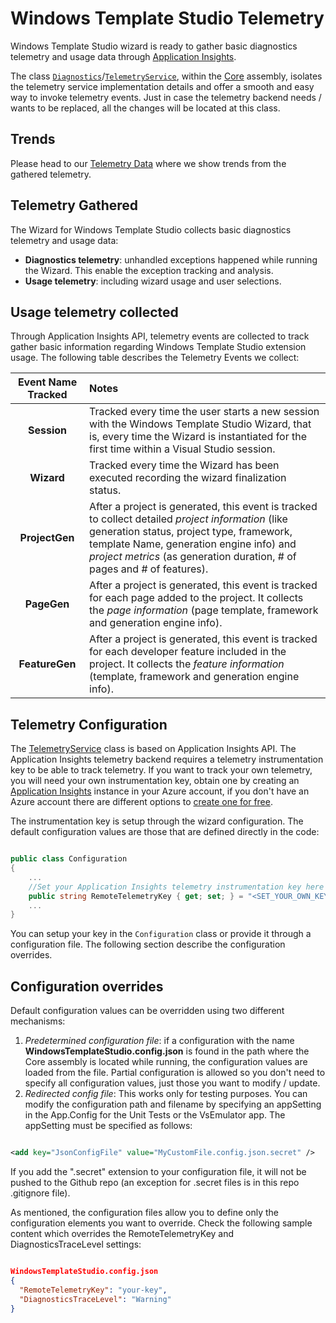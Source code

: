 # Windows Template Studio Telemetry

Windows Template Studio wizard is ready to gather basic diagnostics telemetry and usage data through [Application Insights](https://azure.microsoft.com/en-us/services/application-insights/).

The class [`Diagnostics`](code/src/Core/Diagnostics)/[`TelemetryService`](../code/src/Core/Diagnostics/TelemetryService.cs), within the [Core](../code/src/Core) assembly, isolates the telemetry service implementation details and offer a smooth and easy way to invoke telemetry events. Just in case the telemetry backend needs / wants to be replaced, all the changes will be located at this class.

## Trends

Please head to our [Telemetry Data](telemetryData.md) where we show trends from the gathered telemetry.

## Telemetry Gathered

The Wizard for Windows Template Studio collects basic diagnostics telemetry and usage data:

* **Diagnostics telemetry**: unhandled exceptions happened while running the Wizard. This enable the exception tracking and analysis.
* **Usage telemetry**: including wizard usage and user selections.

## Usage telemetry collected

Through Application Insights API, telemetry events are collected to track gather basic information regarding Windows Template Studio extension usage. The following table describes the Telemetry Events we collect:

|Event Name Tracked |Notes |
|:-------------:|:-----|
| **Session** | Tracked every time the user starts a new session with the Windows Template Studio Wizard, that is, every time the Wizard is instantiated for the first time within a Visual Studio session.|
| **Wizard** | Tracked every time the Wizard has been executed recording the wizard finalization status.|
| **ProjectGen** | After a project is generated, this event is tracked to collect detailed *project information* (like generation status, project type, framework, template Name, generation engine info) and *project metrics* (as generation duration, # of pages and # of features).|
| **PageGen** | After a project is generated, this event is tracked for each page added to the project. It collects the *page information* (page template, framework and generation engine info).|
| **FeatureGen** | After a project is generated, this event is tracked for each developer feature included in the project. It collects the *feature information* (template, framework and generation engine info).|

## Telemetry Configuration

The [TelemetryService](../code/src/Core/Diagnostics/TelemetryService.cs) class is based on Application Insights API. The Application Insights telemetry backend requires a telemetry instrumentation key to be able to track telemetry. If you want to track your own telemetry, you will need your own instrumentation key, obtain one by creating an [Application Insights](https://docs.microsoft.com/en-us/azure/application-insights/app-insights-asp-net) instance in your Azure account, if you don't have an Azure account there are different options to [create one for free](https://azure.microsoft.com/en-us/free/).

The instrumentation key is setup through the wizard configuration. The default configuration values are those that are defined directly in the code:

``` csharp

public class Configuration
{
    ...
    //Set your Application Insights telemetry instrumentation key here (configure it in a WindowsTemplateStudio.config.json located in the working folder).
    public string RemoteTelemetryKey { get; set; } = "<SET_YOUR_OWN_KEY>";
    ...
}
```

You can setup your key in the `Configuration` class or provide it through a configuration file. The following section describe the configuration overrides.

## Configuration overrides

Default configuration values can be overridden using two different mechanisms:

1. *Predetermined configuration file*: if a configuration with the name **WindowsTemplateStudio.config.json** is found in the path where the Core assembly is located while running, the configuration values are loaded from the file. Partial configuration is allowed so you don't need to specify all configuration values, just those you want to modify / update.
1. *Redirected config file*: This works only for testing purposes. You can modify the configuration path and filename by specifying an appSetting in the App.Config for the Unit Tests or the VsEmulator app. The appSetting must be specified as follows:

``` xml

<add key="JsonConfigFile" value="MyCustomFile.config.json.secret" />

```

If you add the ".secret" extension to your configuration file, it will not be pushed to the Github repo (an exception for .secret files is in this repo .gitignore file).

As mentioned, the configuration files allow you to define only the configuration elements you want to override. Check the following sample content which overrides the RemoteTelemetryKey and DiagnosticsTraceLevel settings:

``` json

WindowsTemplateStudio.config.json
{
  "RemoteTelemetryKey": "your-key",
  "DiagnosticsTraceLevel": "Warning"
}

```
